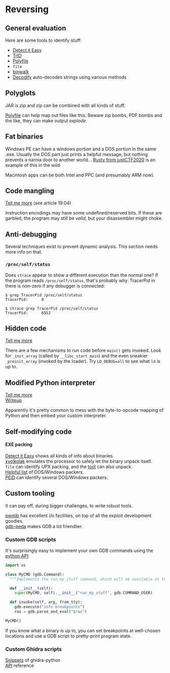 # Reversing

## General evaluation

Here are some tools to identify stuff:

* [Detect it Easy](https://github.com/horsicq/Detect-It-Easy)
* [TrID](https://mark0.net/soft-trid-e.html)
* [Polyfile](https://github.com/trailofbits/polyfile)
* `file`
* [binwalk](https://github.com/ReFirmLabs/binwalk)
* [Decodify](https://github.com/s0md3v/Decodify) auto-decodes strings using various methods

## Polyglots

JAR is zip and zip can be combined with all kinds of stuff.

[Polyfile](https://github.com/trailofbits/polyfile) can help map out files like this. Beware zip bombs, PDF bombs and the like, they can make output _explode_.

## Fat binaries

Windows PE can have a windows portion and a DOS portion in the same .exe. Usually the DOS part just prints a helpful message, but nothing prevents a narnia door to another world... [Rusty from justCTF2020](https://ctftime.org/task/14642) is an example of this in the wild.

Macintosh apps can be both Intel and PPC \(and presumably ARM now\).

## Code mangling

[Tell me more](https://www.alchemistowl.org/pocorgtfo/pocorgtfo19.pdf) \(see article 19:04\)

Instruction encodings may have some undefined/reserved bits. If these are garbled, the program may still be _valid_, but your disassembler might choke.

## Anti-debugging

Several techniques exist to prevent dynamic analysis. This section needs more info on that.

### `/proc/self/status`

Does `strace` appear to show a different execution than the normal one? If the program reads `/proc/self/status`, that's probably why. TracerPid in there is non-zero if any debugger is connected:

```text
$ grep TracerPid /proc/self/status
TracerPid:      0

$ strace grep TracerPid /proc/self/status
TracerPid:      6553
```

## Hidden code

[Tell me more](http://blog.k3170makan.com/2018/10/introduction-to-elf-format-part-v.html)

There are a few mechanisms to run code before `main()` gets invoked. Look for `_init_array` \(called by `__libc_start_main`\) and the even sneakier `_preinit_array` \(invoked by the loader\). Try `LD_DEBUG=all` to see what `ld` is up to.

## Modified Python interpreter

[Tell me more](https://medium.com/tenable-techblog/remapping-python-opcodes-67d79586bfd5)  
[Writeup](https://lkmidas.github.io/posts/justctf2020_writeups/#remap)

Apparently it's pretty common to mess with the byte-to-opcode mapping of Python and then embed your custom interpreter.

## Self-modifying code

#### EXE packing

[Detect it Easy](https://github.com/horsicq/Detect-It-Easy) shows all kinds of info about binaries.  
[xvolkolak](http://ntinfo.biz/index.html#xvolkolak) emulates the processor to safely let the binary unpack itself.  
`file` can identify UPX packing, and the [tool](https://github.com/upx/upx) can also unpack.  
[Helpful list](https://www.bttr-software.de/freesoft/arc2.htm#exepck) of DOS/Windows packers.  
[PEiD](https://www.aldeid.com/wiki/PEiD) can identify several DOS/Windows packers.

## Custom tooling

It can pay off, during bigger challenges, to write robust tools.

[pwnlib](https://docs.pwntools.com/en/stable/) has excellent i/o facilities, on top of all the exploit development goodies.  
[gdb-peda](https://github.com/longld/peda) makes GDB a lot friendlier.

### Custom GDB scripts

It's surprisingly easy to implement your own GDB commands using the [python API](https://sourceware.org/gdb/onlinedocs/gdb/Python-API.html):

```python
import os

class MyCMD (gdb.Command):
  """Implements the run_my_stuff command, which will be available at the gdb prompt"""

  def __init__(self):
    super(MyCMD, self).__init__("run_my_stuff", gdb.COMMAND_USER)

  def invoke(self, arg, from_tty):
    gdb.execute("info breakpoints")
    rax = gdb.parse_and_eval("$rax")

MyCMD()
```

If you know what a binary is up to, you can set breakpoints at well-chosen locations and use a GDB script to pretty-print program state.

### Custom Ghidra scripts

[Snippets](https://github.com/HackOvert/GhidraSnippets) of ghidra-python  
[API](https://ghidra.re/ghidra_docs/api/index.html) reference

